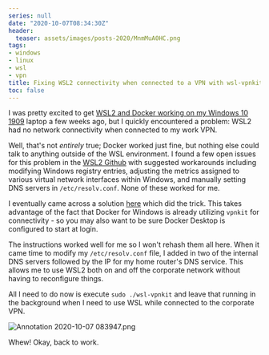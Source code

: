 ```yaml
---
series: null
date: "2020-10-07T08:34:30Z"
header:
  teaser: assets/images/posts-2020/MnmMuA0HC.png
tags:
- windows
- linux
- wsl
- vpn
title: Fixing WSL2 connectivity when connected to a VPN with wsl-vpnkit
toc: false
---
```


I was pretty excited to get [WSL2 and Docker working on my Windows 10 1909](/docker-on-windows-10-with-wsl2) laptop a few weeks ago, but I quickly encountered a problem: WSL2 had no network connectivity when connected to my work VPN. 

Well, that's not *entirely* true; Docker worked just fine, but nothing else could talk to anything outside of the WSL environment. I found a few open issues for this problem in the [WSL2 Github](https://github.com/microsoft/WSL/issues?q=is%3Aissue+is%3Aopen+VPN) with suggested workarounds including modifying Windows registry entries, adjusting the metrics assigned to various virtual network interfaces within Windows, and manually setting DNS servers in `/etc/resolv.conf`. None of these worked for me.

I eventually came across a solution [here](https://github.com/sakai135/wsl-vpnkit) which did the trick. This takes advantage of the fact that Docker for Windows is already utilizing `vpnkit` for connectivity - so you may also want to be sure Docker Desktop is configured to start at login.

The instructions worked well for me so I won't rehash them all here. When it came time to modify my `/etc/resolv.conf` file, I added in two of the internal DNS servers followed by the IP for my home router's DNS service. This allows me to use WSL2 both on and off the corporate network without having to reconfigure things. 

All I need to do now is execute `sudo ./wsl-vpnkit` and leave that running in the background when I need to use WSL while connected to the corporate VPN. 


![Annotation 2020-10-07 083947.png](/images/posts-2020/MnmMuA0HC.png)

Whew! Okay, back to work.


